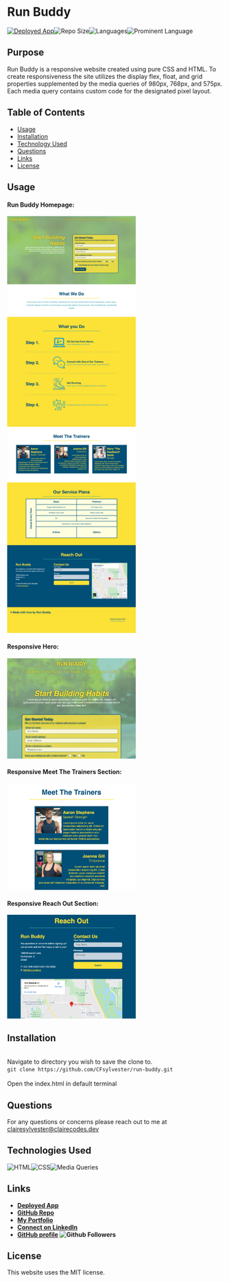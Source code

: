 # Run Buddy
<a href="https://cfsylvester.github.io/run-buddy/">![Deployed App](https://img.shields.io/badge/-Deployed-success?style=for-the-badge)</a>![Repo Size](https://img.shields.io/github/repo-size/CFsylvester/run-buddy?color=inactive&style=for-the-badge)![Languages](https://img.shields.io/github/languages/count/CFsylvester/run-buddy?color=inactive&style=for-the-badge)![Prominent Language](https://img.shields.io/github/languages/top/CFsylvester/run-buddy?color=inactive&style=for-the-badge)

## Purpose
Run Buddy is a responsive website created using pure CSS and HTML. To create responsiveness the site utilizes the display flex, float, and grid properties supplemented by the media queries of 980px, 768px, and 575px. Each media query contains custom code for the designated pixel layout.

## Table of Contents
  - [Usage](#Usage)
  - [Installation](#installation)
  - [Technology Used](#technology-used)
  - [Questions](#questions)
  - [Links](#links)
  - [License](#license)

## Usage

#### Run Buddy Homepage:
<img src="/assets/images/run-buddy-hompage.png" alt="Run Buddy Homepage" width="300"/>

#### Responsive Hero:
<img src="/assets/images/run-buddy-hero.png" alt="Run Buddy Responsive Hero" width="300"/>

#### Responsive Meet The Trainers Section:
<img src="/assets/images/run-buddy-meet.png" alt="Run Buddy Responsive Section" width="300"/>

#### Responsive Reach Out Section:
<img src="/assets/images/run-buddy-reach-out.png" alt="Run Buddy Responsive Section" width="300"/>

## Installation
<br />Navigate to directory you wish to save the clone to.  <br />
  `git clone https://github.com/CFsylvester/run-buddy.git` <br />
<br />Open the index.html in default terminal <br />

## Questions
For any questions or concerns please reach out to me at [clairesylvester@clairecodes.dev](mailto:clairesylvester@clairecodes.dev?subject=[GitHub%Horiseon]%20Source%20Han%20Sans)

## Technologies Used
![HTML](https://img.shields.io/badge/-HTML-white?style=for-the-badge)![CSS](https://img.shields.io/badge/-CSS-9cf?style=for-the-badge)![Media Queries](https://img.shields.io/badge/-Media%20Queries-white?style=for-the-badge)

 ## Links
  - **[Deployed App](https://cfsylvester.github.io/run-buddy/)**
  - **[GitHub Repo](https://github.com/CFsylvester/run-buddy)**
  - **[My Portfolio](clairecodes.dev)**
  - **[Connect on LinkedIn](https://www.linkedin.com/in/claire-sylvester-386373143/)**
  - **[GitHub profile](https://github.com/CFsylvester)    ![Github Followers](https://img.shields.io/github/followers/CFsylvester?style=social)**

## License
 This website uses the MIT license.
